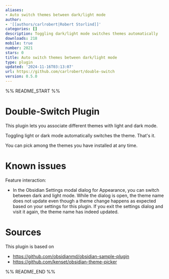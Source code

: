 ```yaml
---
aliases:
- Auto switch themes between dark/light mode
author:
- '[[authors/carlrobert|Robert Storlind]]'
categories: []
description: Toggling dark/light mode switches themes automatically
downloads: 218
mobile: true
number: 2021
stars: 0
title: Auto switch themes between dark/light mode
type: plugin
updated: '2024-11-16T03:13:07'
url: https://github.com/carlrobert/double-switch
version: 0.5.0
---
```


%% README_START %%

# Double-Switch Plugin

This plugin lets you associate different themes with light and dark mode.

Toggling light or dark mode automatically switches the theme. That's it.

You can pick among the themes you have installed at any time.

# Known issues
Feature interaction:
- In the Obsidian Settings modal dialog for Appearance, you can switch between dark and light mode. While the dialog is open, the theme name does not update even though a theme change happens as expected based on your settings for this plugin. If you exit the settings dialog and visit it again, the theme name has indeed updated.

# Sources
This plugin is based on
- https://github.com/obsidianmd/obsidian-sample-plugin
- https://github.com/kenset/obsidian-theme-picker


%% README_END %%